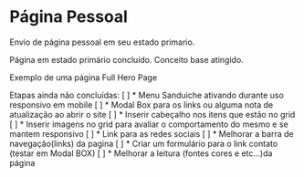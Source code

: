 # Página Pessoal
 Envio de página pessoal em seu estado primario.

Página em estado primário concluído. Conceito base atingido.

Exemplo de uma página Full Hero Page

Etapas ainda não concluídas:
  [ ]  * Menu Sanduiche ativando durante uso responsivo em mobile
  [ ] * Modal Box para os links ou alguma nota de atualização ao abrir o site
  [ ]  * Inserir cabeçalho nos itens que estão no grid
  [ ]  * Inserir imagens no grid para avaliar o comportamento do mesmo e se mantem responsivo
  [ ]  * Link para as redes sociais
  [ ]  * Melhorar a barra de navegação(links) da pagina
  [ ]  * Criar um formulário para o link contato (testar em Modal BOX)
  [ ]  * Melhorar a leitura (fontes cores e etc...)da página